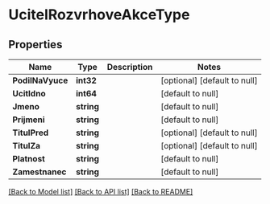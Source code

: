 # UcitelRozvrhoveAkceType

## Properties
Name | Type | Description | Notes
------------ | ------------- | ------------- | -------------
**PodilNaVyuce** | **int32** |  | [optional] [default to null]
**UcitIdno** | **int64** |  | [default to null]
**Jmeno** | **string** |  | [default to null]
**Prijmeni** | **string** |  | [default to null]
**TitulPred** | **string** |  | [optional] [default to null]
**TitulZa** | **string** |  | [optional] [default to null]
**Platnost** | **string** |  | [default to null]
**Zamestnanec** | **string** |  | [default to null]

[[Back to Model list]](../README.md#documentation-for-models) [[Back to API list]](../README.md#documentation-for-api-endpoints) [[Back to README]](../README.md)


